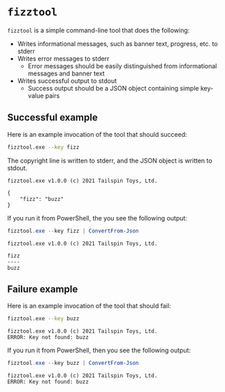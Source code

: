 # `fizztool`

`fizztool` is a simple command-line tool that does the following:

- Writes informational messages, such as banner text, progress, etc. to stderr
- Writes error messages to stderr
  - Error messages should be easily distinguished from informational messages and banner text
- Writes successful output to stdout
  - Success output should be a JSON object containing simple key-value pairs

## Successful example

Here is an example invocation of the tool that should succeed:

```sh
fizztool.exe --key fizz
```

The copyright line is written to stderr, and the JSON object is written to stdout.

```Output
fizztool.exe v1.0.0 (c) 2021 Tailspin Toys, Ltd.

{
    "fizz": "buzz"
}
```

If you run it from PowerShell, the you see the following output:

```powershell
fizztool.exe --key fizz | ConvertFrom-Json
```

```Output
fizztool.exe v1.0.0 (c) 2021 Tailspin Toys, Ltd.

fizz
----
buzz
```

## Failure example

Here is an example invocation of the tool that should fail:

```sh
fizztool.exe --key buzz
```

```Output
fizztool.exe v1.0.0 (c) 2021 Tailspin Toys, Ltd.
ERROR: Key not found: buzz
```

If you run it from PowerShell, then you see the following output:

```powershell
fizztool.exe --key buzz | ConvertFrom-Json
```

```Output
fizztool.exe v1.0.0 (c) 2021 Tailspin Toys, Ltd.
ERROR: Key not found: buzz
```
